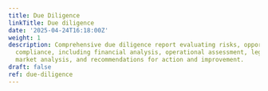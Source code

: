 ```yaml
---
title: Due Diligence
linkTitle: Due diligence
date: '2025-04-24T16:18:00Z'
weight: 1
description: Comprehensive due diligence report evaluating risks, opportunities, and
  compliance, including financial analysis, operational assessment, legal review,
  market analysis, and recommendations for action and improvement.
draft: false
ref: due-diligence
---
```



